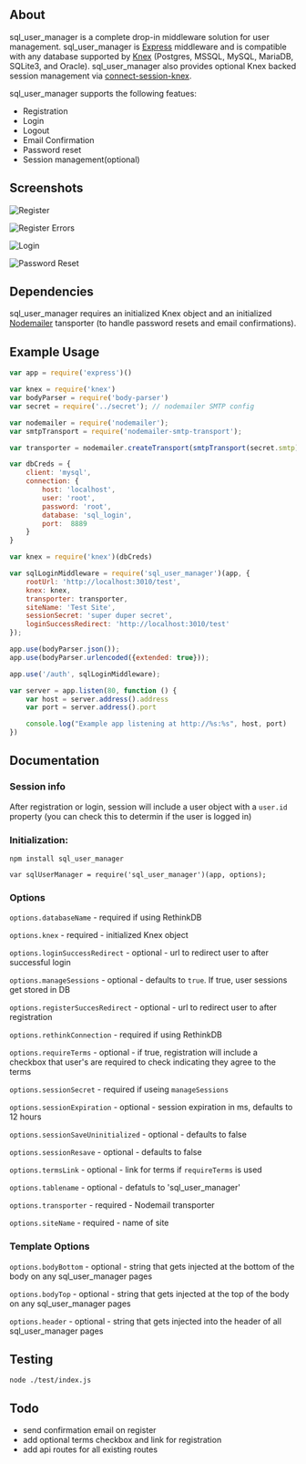 ## About

sql_user_manager is a complete drop-in middleware solution for user management. sql_user_manager is [Express](https://expressjs.com/) middleware and is compatible with any database supported by [Knex](http://knexjs.org/) (Postgres, MSSQL, MySQL, MariaDB, SQLite3, and Oracle). sql_user_manager also provides optional Knex backed session management via [connect-session-knex](https://github.com/llambda/connect-session-knex).

sql_user_manager supports the following featues:
* Registration
* Login
* Logout
* Email Confirmation
* Password reset
* Session management(optional)

## Screenshots

![Register](/lib/screenshots/register.png?raw=true "Register")

![Register Errors](/lib/screenshots/register-error.png?raw=true "Register")

![Login](/lib/screenshots/login.png?raw=true "Login")

![Password Reset](/lib/screenshots/password-reset.png?raw=true "Password Reset")

## Dependencies
sql_user_manager requires an initialized Knex object and an initialized [Nodemailer](https://github.com/nodemailer/nodemailer) tansporter (to handle password resets and email confirmations).

## Example Usage

```javascript
var app = require('express')()

var knex = require('knex')
var bodyParser = require('body-parser')
var secret = require('../secret'); // nodemailer SMTP config

var nodemailer = require('nodemailer');
var smtpTransport = require('nodemailer-smtp-transport');

var transporter = nodemailer.createTransport(smtpTransport(secret.smtp));

var dbCreds = {
    client: 'mysql',
    connection: {
        host: 'localhost',
        user: 'root',
        password: 'root',
        database: 'sql_login',
        port:  8889
    }
}

var knex = require('knex')(dbCreds)

var sqlLoginMiddleware = require('sql_user_manager')(app, {
    rootUrl: 'http://localhost:3010/test',
    knex: knex,
    transporter: transporter,
    siteName: 'Test Site',
    sessionSecret: 'super duper secret',
    loginSuccessRedirect: 'http://localhost:3010/test'
});

app.use(bodyParser.json());
app.use(bodyParser.urlencoded({extended: true}));

app.use('/auth', sqlLoginMiddleware);

var server = app.listen(80, function () {
    var host = server.address().address
    var port = server.address().port

    console.log("Example app listening at http://%s:%s", host, port)
})

```

## Documentation

### Session info

After registration or login, session will include a user object with a `user.id` property (you can check this to determin if the user is logged in)

### Initialization:

`npm install sql_user_manager`

`var sqlUserManager = require('sql_user_manager')(app, options);`

### Options

`options.databaseName` - required if using RethinkDB

`options.knex` - required - initialized Knex object

`options.loginSuccessRedirect` - optional - url to redirect user to after successful login

`options.manageSessions` - optional - defaults to `true`. If true, user sessions get stored in DB

`options.registerSuccesRedirect` - optional - url to redirect user to after registration

`options.rethinkConnection` - required if using RethinkDB

`options.requireTerms` - optional - if true, registration will include a checkbox that user's are required to check indicating they agree to the terms

`options.sessionSecret` - required if useing `manageSessions`

`options.sessionExpiration` - optional - session expiration in ms, defaults to 12 hours

`options.sessionSaveUninitialized` - optional - defaults to false

`options.sessionResave` - optional - defaults to false

`options.termsLink` - optional - link for terms if `requireTerms` is used

`options.tablename` - optional - defatuls to 'sql_user_manager'

`options.transporter` - required - Nodemail transporter

`options.siteName` - required - name of site

### Template Options

`options.bodyBottom` - optional - string that gets injected at the bottom of the body on any sql_user_manager pages

`options.bodyTop` - optional - string that gets injected at the top of the body on any sql_user_manager pages

`options.header` - optional - string that gets injected into the header of all sql_user_manager pages

## Testing

`node ./test/index.js`

## Todo
* send confirmation email on register
* add optional terms checkbox and link for registration
* add api routes for all existing routes